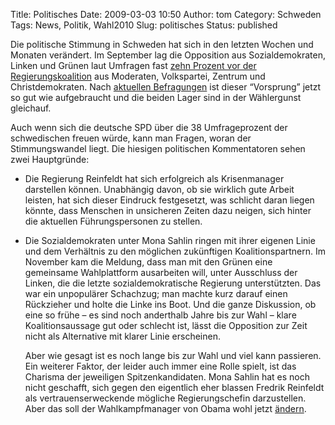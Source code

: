 Title: Politisches
Date: 2009-03-03 10:50
Author: tom
Category: Schweden
Tags: News, Politik, Wahl2010
Slug: politisches
Status: published

Die politische Stimmung in Schweden hat sich in den letzten Wochen und
Monaten verändert. Im September lag die Opposition aus Sozialdemokraten,
Linken und Grünen laut Umfragen fast [zehn Prozent vor der
Regierungskoalition](http://www.fiket.de/2008/09/16/eine-viertelmillion-mehr-sossar/)
aus Moderaten, Volkspartei, Zentrum und Christdemokraten. Nach
[aktuellen
Befragungen](http://dn.se/nyheter/politik/usla-opinionssiffror-far-s-att-sluta-leden-1.811539)
ist dieser “Vorsprung” jetzt so gut wie aufgebraucht und die beiden
Lager sind in der Wählergunst gleichauf.

Auch wenn sich die deutsche SPD über die 38 Umfrageprozent der
schwedischen freuen würde, kann man Fragen, woran der Stimmungswandel
liegt. Die hiesigen politischen Kommentatoren sehen zwei Hauptgründe:

-   Die Regierung Reinfeldt hat sich erfolgreich als Krisenmanager
    darstellen können. Unabhängig davon, ob sie wirklich gute Arbeit
    leisten, hat sich dieser Eindruck festgesetzt, was schlicht daran
    liegen könnte, dass Menschen in unsicheren Zeiten dazu neigen, sich
    hinter die aktuellen Führungspersonen zu stellen.

<ul>
<li>
Die Sozialdemokraten unter Mona Sahlin ringen mit ihrer eigenen Linie
und dem Verhältnis zu den möglichen zukünftigen Koalitionspartnern. Im
November kam die Meldung, dass man mit den Grünen eine gemeinsame
Wahlplattform ausarbeiten will, unter Ausschluss der Linken, die die
letzte sozialdemokratische Regierung unterstützten. Das war ein
unpopulärer Schachzug; man machte kurz darauf einen Rückzieher und holte
die Linke ins Boot. Und die ganze Diskussion, ob eine so frühe – es sind
noch anderthalb Jahre bis zur Wahl – klare Koalitionsaussage gut oder
schlecht ist, lässt die Opposition zur Zeit nicht als Alternative mit
klarer Linie erscheinen.

Aber wie gesagt ist es noch lange bis zur Wahl und viel kann passieren.
Ein weiterer Faktor, der leider auch immer eine Rolle spielt, ist das
Charisma der jeweiligen Spitzenkandidaten. Mona Sahlin hat es noch nicht
geschafft, sich gegen den eigentlich eher blassen Fredrik Reinfeldt als
vertrauenserweckende mögliche Regierungschefin darzustellen. Aber das
soll der Wahlkampfmanager von Obama wohl jetzt
[ändern](http://www.sr.se/cgi-bin/international/nyhetssidor/artikel.asp?nyheter=1&programid=2108&Artikel=2671182).


